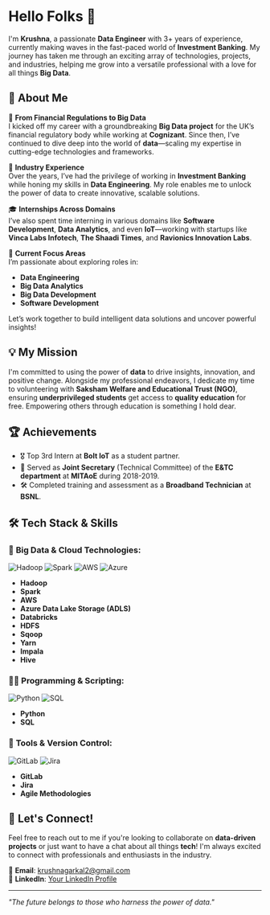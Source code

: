 # Hello Folks 👋

I'm **Krushna**, a passionate **Data Engineer** with 3+ years of experience, currently making waves in the fast-paced world of **Investment Banking**. My journey has taken me through an exciting array of technologies, projects, and industries, helping me grow into a versatile professional with a love for all things **Big Data**.

## 🌟 About Me

🚀 **From Financial Regulations to Big Data**  
I kicked off my career with a groundbreaking **Big Data project** for the UK’s financial regulatory body while working at **Cognizant**. Since then, I’ve continued to dive deep into the world of **data**—scaling my expertise in cutting-edge technologies and frameworks.

🏢 **Industry Experience**  
Over the years, I’ve had the privilege of working in **Investment Banking** while honing my skills in **Data Engineering**. My role enables me to unlock the power of data to create innovative, scalable solutions.

🎓 **Internships Across Domains**  
I’ve also spent time interning in various domains like **Software Development**, **Data Analytics**, and even **IoT**—working with startups like **Vinca Labs Infotech**, **The Shaadi Times**, and **Ravionics Innovation Labs**.

🎯 **Current Focus Areas**  
I’m passionate about exploring roles in:
- **Data Engineering**
- **Big Data Analytics**
- **Big Data Development**
- **Software Development**

Let’s work together to build intelligent data solutions and uncover powerful insights!

## 💡 My Mission

I'm committed to using the power of **data** to drive insights, innovation, and positive change. Alongside my professional endeavors, I dedicate my time to volunteering with **Saksham Welfare and Educational Trust (NGO)**, ensuring **underprivileged students** get access to **quality education** for free. Empowering others through education is something I hold dear.

## 🏆 Achievements

- 🎖️ Top 3rd Intern at **Bolt IoT** as a student partner.
- 🤝 Served as **Joint Secretary** (Technical Committee) of the **E&TC department** at **MITAoE** during 2018-2019.
- 🛠️ Completed training and assessment as a **Broadband Technician** at **BSNL**.

## 🛠️ Tech Stack & Skills

### 🚀 **Big Data & Cloud Technologies:**
![Hadoop](https://img.icons8.com/color/48/000000/hadoop-distributed-file-system.png) ![Spark](https://img.icons8.com/color/48/000000/apache-spark.png) ![AWS](https://img.icons8.com/color/48/000000/amazon-web-services.png) ![Azure](https://img.icons8.com/fluency/48/000000/azure-1.png)
- **Hadoop** 
- **Spark** 
- **AWS** 
- **Azure Data Lake Storage (ADLS)** 
- **Databricks** 
- **HDFS**
- **Sqoop**
- **Yarn**
- **Impala**
-  **Hive**

### 👨‍💻 **Programming & Scripting:**
![Python](https://img.icons8.com/color/48/000000/python.png) ![SQL](https://img.icons8.com/ios-filled/50/000000/sql.png)
- **Python** 
- **SQL** 

### 🧰 **Tools & Version Control:**
![GitLab](https://img.icons8.com/color/48/000000/gitlab.png) ![Jira](https://img.icons8.com/color/48/000000/jira.png)
- **GitLab** 
- **Jira** 
- **Agile Methodologies** 

## 💬 Let's Connect!

Feel free to reach out to me if you're looking to collaborate on **data-driven projects** or just want to have a chat about all things **tech**! I'm always excited to connect with professionals and enthusiasts in the industry.

📧 **Email**: krushnagarkal2@gmail.com  
💼 **LinkedIn**: [Your LinkedIn Profile](https://www.linkedin.com/in/krish2s)  

---

*"The future belongs to those who harness the power of data."*

